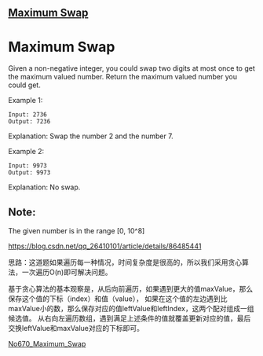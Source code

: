 ## [Maximum Swap](https://leetcode.com/problems/maximum-swap/)

#  Maximum Swap

Given a non-negative integer, you could swap two digits at most once to get the maximum valued number. 
Return the maximum valued number you could get.

Example 1:
```
Input: 2736
Output: 7236
```
Explanation: Swap the number 2 and the number 7.

Example 2:

```
Input: 9973
Output: 9973
```

Explanation: No swap.

## Note:
The given number is in the range [0, 10^8]


<https://blog.csdn.net/qq_26410101/article/details/86485441>

思路：这道题如果遍历每一种情况，时间复杂度是很高的，所以我们采用贪心算法，一次遍历O(n)即可解决问题。

基于贪心算法的基本观察是，从后向前遍历，如果遇到更大的值maxValue，那么保存这个值的下标（index）和值（value），
如果在这个值的左边遇到比maxValue小的数，那么保存对应的值leftValue和leftIndex，这两个配对组成一组候选值。
从右向左遍历数组，遇到满足上述条件的值就覆盖更新对应的值，最后交换leftValue和maxValue对应的下标即可。
 
[No670_Maximum_Swap](/algorithms-demo/src/main/java/space/pankui/leetcode/algorithms/No670_Maximum_Swap.java) 

